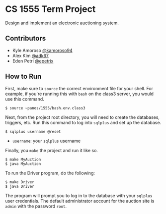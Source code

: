# CS 1555 Term Project
Design and implement an electronic auctioning system.

## Contributors
- Kyle Amoroso [@kamoroso94](https://github.com/kamoroso94)
- Alex Kim [@adk67](https://github.com/adk67)
- Eden Petri [@epetrix](https://github.com/epetrix)

## How to Run
First, make sure to `source` the correct environment file for your shell.  For
example, if you're running this with `bash` on the class3 server, you would use
this command.
```
$ source ~panos/1555/bash.env.class3
```
Next, from the project root directory, you will need to create the databases,
triggers, etc.  Run this command to log into `sqlplus` and set up the database.
```
$ sqlplus username @reset
```
- `username`: your `sqlplus` username

Finally, you `make` the project and run it like so.
```
$ make MyAuction
$ java MyAuction
```
To run the Driver program, do the following:
```
$ make Driver
$ java Driver
```
The program will prompt you to log in to the database with your `sqlplus` user
credentials. The default administrator account for the auction site is `admin`
with the password `root`.
